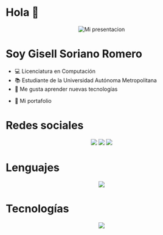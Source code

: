 # Hola 👋


<p align="center">
  <img src="you.gif" alt="Mi presentacion" />
</p>

# Soy Gisell Soriano Romero

- 💻 Licenciatura en Computación
- 📚 Estudiante de la Universidad Autónoma Metropolitana
- 🤖 Me gusta aprender nuevas tecnologías
<ul>
  <li>
    <a href="https://gisellrom.github.io/" target="_blank" style="text-decoration:none">
      🚀 Mi portafolio
    </a>
  </li>
</ul>

# Redes sociales

<div align="center">
  <a href="https://www.instagram.com/gisellrom/" target="_blank"><img src="https://img.shields.io/badge/-Instagram-%23E4405F?style=for-the-badge&logo=instagram&logoColor=white" target="_blank"></a>
  <a href="https://www.linkedin.com/in/romero-gisell/" target="_blank"><img src="https://img.shields.io/badge/-LinkedIn-%230077B5?style=for-the-badge&logo=linkedin&logoColor=white" target="_blank"></a> 
  <a href="mailto:romero.giselln@gmail.com"><img src="https://img.shields.io/badge/-Gmail-%23333?style=for-the-badge&logo=gmail&logoColor=white&color=red" target="_blank"></a>
</div>

# Lenguajes

<div>
  <p align="center">
  <a href="https://skillicons.dev">
    <img src="https://skillicons.dev/icons?i=c,js,java,py,css,html" />
  </a>
</p>
</div>


# Tecnologías

<div>
  <p align="center">
  <a href="https://skillicons.dev">
    <img src="https://skillicons.dev/icons?i=git,github,angular,bootstrap,figma,eclipse,idea,vscode" />
  </a>
</p>
</div>



<!--
**Gisellrom/gisellrom** is a ✨ _special_ ✨ repository because its `README.md` (this file) appears on your GitHub profile.

Here are some ideas to get you started:

- 🔭 I’m currently working on ...
- 🌱 I’m currently learning ...
- 👯 I’m looking to collaborate on ...
- 🤔 I’m looking for help with ...
- 💬 Ask me about ...
- 📫 How to reach me: ...
- 😄 Pronouns: ...
- ⚡ Fun fact: ...
-->
